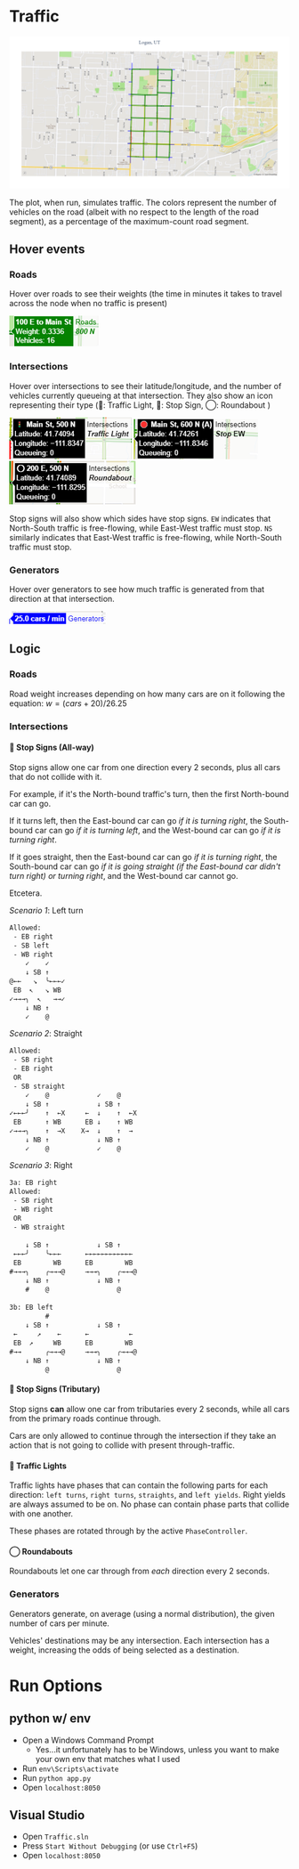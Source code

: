 ﻿# Traffic
![Plot with traffic](https://raw.githubusercontent.com/yodarocks1/traffic-simulator/master//plot.png)

The plot, when run, simulates traffic.
The colors represent the number of vehicles on the road (albeit with no respect to the length of the road segment),
as a percentage of the maximum-count road segment.

## Hover events
### Roads
Hover over roads to see their weights (the time in minutes it takes to travel across the node when no traffic is present)

![Road hover tooltip](https://raw.githubusercontent.com/yodarocks1/traffic-simulator/master//hover_edge.png)

### Intersections
Hover over intersections to see their latitude/longitude, and the number of vehicles currently queueing at that intersection.
They also show an icon representing their type (🚦: Traffic Light, 🛑: Stop Sign, ◯: Roundabout )

![Traffic light hover tooltip](https://raw.githubusercontent.com/yodarocks1/traffic-simulator/master//hover_light.png)
![Stop sign hover tooltip](https://raw.githubusercontent.com/yodarocks1/traffic-simulator/master//hover_stop.png)
![Roundabout hover tooltip](https://raw.githubusercontent.com/yodarocks1/traffic-simulator/master//hover_roundabout.png)

Stop signs will also show which sides have stop signs.
`EW` indicates that North-South traffic is free-flowing, while East-West traffic must stop.
`NS` similarly indicates that East-West traffic is free-flowing, while North-South traffic must stop.

### Generators
Hover over generators to see how much traffic is generated from that direction at that intersection.

![Generator hover tooltip](https://raw.githubusercontent.com/yodarocks1/traffic-simulator/master//hover_generator.png)

## Logic
### Roads
Road weight increases depending on how many cars are on it following the equation:
$w=(cars + 20) / 26.25$

### Intersections
#### 🛑 Stop Signs (All-way)
Stop signs allow one car from one direction every 2 seconds, plus all cars that do not collide with it.

For example, if it's the North-bound traffic's turn, then the first North-bound car can go.

If it turns left, then the East-bound car can go *if it is turning right*, the South-bound car can go *if it is turning left*, and the West-bound car can go *if it is turning right*.

If it goes straight, then the East-bound car can go *if it is turning right*, the South-bound car can go *if it is going straight (if the East-bound car didn't turn right) or turning right*, and the West-bound car cannot go.

Etcetera.

*Scenario 1*: Left turn
```
Allowed:
 - EB right
 - SB left
 - WB right
    ✓    ✓
    ↓ SB ↑
@←←   ↘  ╰←←←✓
 EB  ↖   ↘ WB
✓→→→╮  ↖   →→✓
    ↓ NB ↑
    ✓    @
```
*Scenario 2*: Straight
```
Allowed:
 - SB right
 - EB right
 OR
 - SB straight
    ✓    @            ✓    @    
    ↓ SB ↑            ↓ SB ↑    
✓←←←╯    ↑  ←X     ←  ↓    ↑  ←X
 EB      ↑ WB      EB ↓    ↑ WB 
✓→→→╮    ↑  →X    X→  ↓    ↑  → 
    ↓ NB ↑            ↓ NB ↑    
    ✓    @            ✓    @    
```
*Scenario 3*: Right
```
3a: EB right
Allowed:
 - SB right
 - WB right
 OR
 - WB straight
                          
    ↓ SB ↑            ↓ SB ↑        
 ←←←╯    ╰←←←      ←←←←←←←←←←←←     
 EB        WB      EB        WB     
#→→→╮    ╭→→→@     →→→╮    ╭→→→@    
    ↓ NB ↑            ↓ NB ↑        
    #    @                 @        

3b: EB left
         #
    ↓ SB ↑            ↓ SB ↑        
 ←     ↗    ←      ←          ←     
 EB  ↗     WB      EB        WB     
#→→      ╭→→→@     →→→╮    ╭→→→@    
    ↓ NB ↑            ↓ NB ↑        
         @                 @        
```

#### 🛑 Stop Signs (Tributary)
Stop signs **can** allow one car from tributaries every 2 seconds, while all cars from the primary roads continue through.

Cars are only allowed to continue through the intersection if they take an action that is not going to collide with present through-traffic.

#### 🚦 Traffic Lights
Traffic lights have phases that can contain the following parts for each direction: `left turns`, `right turns`, `straights`, and `left yields`.
Right yields are always assumed to be on.
No phase can contain phase parts that collide with one another.

These phases are rotated through by the active `PhaseController`.

#### ◯ Roundabouts
Roundabouts let one car through from *each* direction every 2 seconds.

### Generators
Generators generate, on average (using a normal distribution), the given number of cars per minute.

Vehicles' destinations may be any intersection. Each intersection has a weight, increasing the odds of being selected as a destination.

# Run Options
## python w/ env
 - Open a Windows Command Prompt
   - Yes...it unfortunately has to be Windows, unless you want to make your own env that matches what I used
 - Run `env\Scripts\activate`
 - Run `python app.py`
 - Open `localhost:8050`

## Visual Studio
 - Open `Traffic.sln`
 - Press `Start Without Debugging` (or use `Ctrl+F5`)
 - Open `localhost:8050`
<!--stackedit_data:
eyJoaXN0b3J5IjpbMTgwOTE4ODk0OCwxMjcxMTkzNTk4XX0=
-->
